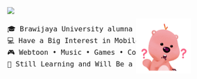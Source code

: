 <div style="display: flex; align-items: center; justify-content: space-between; padding: 0 40px;">
  <div style="max-width: 70%;">
    <img src="https://readme-typing-svg.demolab.com/?font=Inconsolata&weight=500&size=40&duration=4000&pause=300&color=EA005E&center=true&vCenter=true&multiline=true&repeat=false&random=false&width=1300&height=140&lines=hi+there!+%E2%9C%A7%CB%96*%C2%B0%E0%BF%90;i%27m+aulia%2C+a+girl+dev+techie+from+the+stars+%E2%9D%80" width="100%" />
    <pre style="margin-top: 20px; font-size: 16px; text-align: left;">
🎓 Brawijaya University alumna
💻 Have a Big Interest in Mobile Development 
🎮 Webtoon • Music • Games • Code • Movie
🌙 Still Learning and Will Be a Lifelong Learner 🪐
    </pre>
  </div>
  <div>
    <img src="https://github.com/auliaahc/auliaahc/blob/main/assets/loopy.gif" width="150px" />
  </div>
</div>
